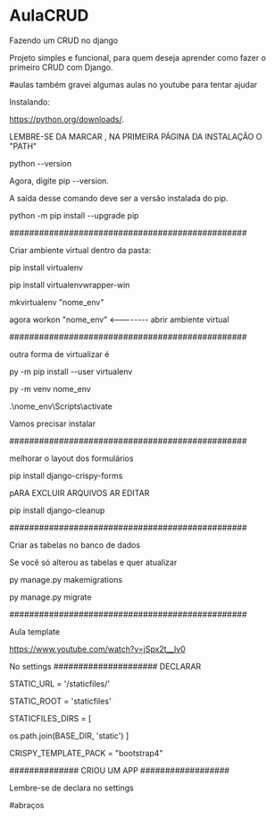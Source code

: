 # AulaCRUD

Fazendo um CRUD no django

Projeto simples e funcional, para quem deseja aprender como fazer o primeiro CRUD com Django.

#aulas também gravei algumas aulas no youtube para tentar ajudar

Instalando:

https://python.org/downloads/.

LEMBRE-SE DA MARCAR , NA PRIMEIRA PÁGINA DA INSTALAÇÃO O "PATH"

python --version

Agora, digite pip --version.

A saída desse comando deve ser a versão instalada do pip.

python -m pip install --upgrade pip

################################################

Criar ambiente virtual dentro da pasta:

pip install virtualenv

pip install virtualenvwrapper-win

mkvirtualenv "nome_env"

agora workon "nome_env" <-------- abrir ambiente virtual

################################################

outra forma de virtualizar é

py -m pip install --user virtualenv

py -m venv nome_env

.\nome_env\Scripts\activate

Vamos precisar instalar

################################################

melhorar o layout dos formulários

pip install django-crispy-forms

pARA EXCLUIR ARQUIVOS AR EDITAR

pip install django-cleanup

################################################

Criar as tabelas no banco de dados

Se você só alterou as tabelas e quer atualizar

py manage.py makemigrations

py manage.py migrate

################################################

Aula template

https://www.youtube.com/watch?v=jSpx2t__Iv0

No settings ##################### DECLARAR

STATIC_URL = '/staticfiles/'

STATIC_ROOT = 'staticfiles'

STATICFILES_DIRS = [

os.path.join(BASE_DIR, 'static')
]

CRISPY_TEMPLATE_PACK = "bootstrap4"

############## CRIOU UM APP ##################

Lembre-se de declara no settings

#abraços
